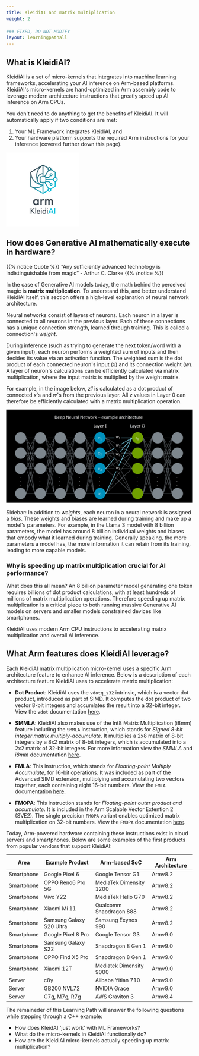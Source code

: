 ```yaml
---
title: KleidiAI and matrix multiplication
weight: 2

### FIXED, DO NOT MODIFY
layout: learningpathall
---
```

## What is KleidiAI?

KleidiAI is a set of micro-kernels that integrates into machine learning frameworks, accelerating your AI inference on Arm-based platforms. KleidiAI's micro-kernels are hand-optimized in Arm assembly code to leverage modern architecture instructions that greatly speed up AI inference on Arm CPUs. 

You don't need to do anything to get the benefits of KleidiAI. It will automatically apply if two conditions are met:
1. Your ML Framework integrates KleidiAI, and
2. Your hardware platform supports the required Arm instructions for your inference (covered further down this page).

![KleidiAI#center](Arm_KleidiAI_square_color.png "Optimized micro-kernels for AI workloads on Arm CPUs")


## How does Generative AI mathematically execute in hardware?

{{% notice Quote %}}
“Any sufficiently advanced technology is indistinguishable from magic” - Arthur C. Clarke
{{% /notice %}}

In the case of Generative AI models today, the math behind the perceived magic is **matrix multiplication**. To understand this, and better understand KleidiAI itself, this section offers a high-level explanation of neural network architecture.

Neural networks consist of layers of neurons. Each neuron in a layer is connected to all neurons in the previous layer. Each of these connections has a unique connection strength, learned through training. This is called a connection's *weight*. 

During inference (such as trying to generate the next token/word with a given input), each neuron performs a weighted sum of inputs and then decides its value via an activation function. The weighted sum is the dot product of each connected neuron's input (*x*) and its connection weight (*w*). A layer of neuron's calculations can be efficiently calculated via matrix multiplication, where the input matrix is multiplied by the weight matrix. 

For example, in the image below, *z1* is calculated as a dot product of connected *x*'s and *w*'s from the previous layer. All *z* values in Layer 0 can therefore be efficiently calculated with a matrix multiplication operation.

![Neural Network example#center](neural-node-pic.jpg "Figure 1. Zoomed in on neural network node")


Sidebar:  In addition to *weights*, each neuron in a neural network is assigned a *bias*. These weights and biases are learned during training and make up a model's parameters. For example, in the Llama 3 model with 8 billion parameters, the model has around 8 billion individual weights and biases that embody what it learned during training. Generally speaking, the more parameters a model has, the more information it can retain from its training, leading to more capable models.

### Why is speeding up matrix multiplication crucial for AI performance?
What does this all mean? An 8 billion parameter model generating one token requires billions of dot product calculations, with at least hundreds of millions of matrix multiplication operations. Therefore speeding up matrix multiplication is a critical piece to both running massive Generative AI models on servers and smaller models constrained devices like smartphones.

KleidiAI uses modern Arm CPU instructions to accelerating matrix multiplication and overall AI inference.

## What Arm features does KleidiAI leverage?
Each KleidiAI matrix multiplication micro-kernel uses a specific Arm architecture feature to enhance AI inference. Below is a description of each architecture feature KleidiAI uses to accelerate matrix multiplication:

* **Dot Product**: KleidiAI uses the `vdotq_s32` intrinsic, which is a vector dot product, introduced as part of SIMD. It computes the dot product of two vector 8-bit integers and accumlates the result into a 32-bit integer. View the `vdot` documentation [here](https://developer.arm.com/documentation/ddi0597/2024-03/SIMD-FP-Instructions/VDOT--by-element---BFloat16-floating-point-indexed-dot-product--vector--by-element--).

* **SMMLA**: KleidiAI also makes use of the Int8 Matrix Multiplication (i8mm) feature including the `SMMLA` instruction,  which stands for *Signed 8-bit integer matrix multiply-accumulate*. It multiplies a 2x8 matrix of 8-bit integers by a 8x2 matrix of 8-bit integers, which is accumulated into a 2x2 matrix of 32-bit integers. For more information view the *SMMLA* and *i8mm* documentation [here](https://developer.arm.com/documentation/ddi0602/latest/SIMD-FP-Instructions/SMMLA--vector---Signed-8-bit-integer-matrix-multiply-accumulate--vector--).

* **FMLA**: This instruction, which stands for *Floating-point Multiply Accumulate*, for 16-bit operations. It was included as part of the Advanced SIMD extension, multiplying and accumulating two vectors together, each containing eight 16-bit numbers. View the `FMLA` documentation [here](https://developer.arm.com/documentation/ddi0602/2024-03/SIMD-FP-Instructions/FMLA--vector---Floating-point-fused-Multiply-Add-to-accumulator--vector--).

* **FMOPA**: This instruction stands for *Floating-point outer product and accumulate*. It is included in the Arm Scalable Vector Extention 2 (SVE2). The single precision `FMOPA` variant enables optimized matrix multiplication on 32-bit numbers. View the `FMOPA` documentation [here](https://developer.arm.com/documentation/ddi0602/2023-12/SME-Instructions/FMOPA--non-widening---Floating-point-outer-product-and-accumulate-?lang=en).

Today, Arm-powered hardware containing these instructions exist in cloud servers and smartphones. Below are some examples of the first products from popular vendors that support KleidiAI:

| Area        | Example Product     | Arm-based SoC      | Arm Architecture  |
| ---------   | -----------------   | ----------------   | ----------- |
| Smartphone  | Google Pixel 6      | Google Tensor G1    | Armv8.2  |
| Smartphone  | OPPO Reno6 Pro 5G   | MediaTek Dimensity 1200 | Armv8.2  |
| Smartphone  | Vivo Y22            | MediaTek Helio G70  | Armv8.2  |
| Smartphone  | Xiaomi Mi 11        | Qualcomm Snapdragon 888 | Armv8.2  |
| Smartphone  | Samsung Galaxy S20 Ultra      | Samsung Exynos 990 | Armv8.2  |
| Smartphone  | Google Pixel 8 Pro | Google Tensor G3   | Armv9.0  |
| Smartphone  | Samsung Galaxy S22 | Snapdragon 8 Gen 1 | Armv9.0  |
| Smartphone  | OPPO Find X5 Pro   | Snapdragon 8 Gen 1 | Armv9.0  |
| Smartphone  | Xiaomi 12T         | Mediatek Dimensity 9000 | Armv9.0  |
| Server      | c8y                | Alibaba Yitian 710 | Armv9.0  |
| Server      | GB200 NVL72        | NVIDIA Grace       | Armv9.0  |
| Server      | C7g, M7g, R7g      | AWS Graviton 3     | Armv8.4  |


The remaineder of this Learning Path will answer the following questions while stepping through a C++ example:
* How does KleidAI 'just work' with ML Frameworks?
* What do the micro-kernels in KleidiAI functionally do?
* How are the KleidiAI micro-kernels actually speeding up matrix multiplication?
